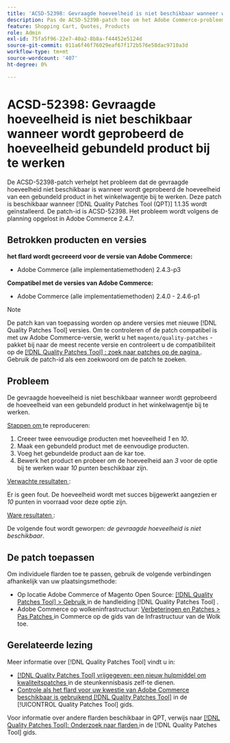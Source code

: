 ```yaml
---
title: 'ACSD-52398: Gevraagde hoeveelheid is niet beschikbaar wanneer wordt geprobeerd de hoeveelheid gebundeld product bij te werken'
description: Pas de ACSD-52398-patch toe om het Adobe Commerce-probleem op te lossen wanneer de gevraagde hoeveelheid niet beschikbaar is wanneer wordt geprobeerd de hoeveelheid van een gebundeld product in het winkelwagentje bij te werken.
feature: Shopping Cart, Quotes, Products
role: Admin
exl-id: 75fa5f96-22e7-40a2-8b8a-f44452e5124d
source-git-commit: 011a6f46f76029eaf67f172b576e58dac9710a3d
workflow-type: tm+mt
source-wordcount: '407'
ht-degree: 0%

---
```


# ACSD-52398: Gevraagde hoeveelheid is niet beschikbaar wanneer wordt geprobeerd de hoeveelheid gebundeld product bij te werken

De ACSD-52398-patch verhelpt het probleem dat de gevraagde hoeveelheid niet beschikbaar is wanneer wordt geprobeerd de hoeveelheid van een gebundeld product in het winkelwagentje bij te werken. Deze patch is beschikbaar wanneer [!DNL Quality Patches Tool (QPT)] 1.1.35 wordt geïnstalleerd. De patch-id is ACSD-52398. Het probleem wordt volgens de planning opgelost in Adobe Commerce 2.4.7.

## Betrokken producten en versies

**het flard wordt gecreeerd voor de versie van Adobe Commerce:**

* Adobe Commerce (alle implementatiemethoden) 2.4.3-p3

**Compatibel met de versies van Adobe Commerce:**

* Adobe Commerce (alle implementatiemethoden) 2.4.0 - 2.4.6-p1

>[!NOTE]
>
>De patch kan van toepassing worden op andere versies met nieuwe [!DNL Quality Patches Tool] versies. Om te controleren of de patch compatibel is met uw Adobe Commerce-versie, werkt u het `magento/quality-patches` -pakket bij naar de meest recente versie en controleert u de compatibiliteit op de [[!DNL Quality Patches Tool] : zoek naar patches op de pagina ](https://experienceleague.adobe.com/tools/commerce-quality-patches/index.html?lang=nl-NL) . Gebruik de patch-id als een zoekwoord om de patch te zoeken.

## Probleem

De gevraagde hoeveelheid is niet beschikbaar wanneer wordt geprobeerd de hoeveelheid van een gebundeld product in het winkelwagentje bij te werken.

<u> Stappen om </u> te reproduceren:

1. Creeer twee eenvoudige producten met hoeveelheid *1* en *10*.
1. Maak een gebundeld product met de eenvoudige producten.
1. Voeg het gebundelde product aan de kar toe.
1. Bewerk het product en probeer om de hoeveelheid aan *3* voor de optie bij te werken waar *10* punten beschikbaar zijn.

<u> Verwachte resultaten </u>:

Er is geen fout. De hoeveelheid wordt met succes bijgewerkt aangezien er *10* punten in voorraad voor deze optie zijn.

<u> Ware resultaten </u>:

De volgende fout wordt geworpen: *de gevraagde hoeveelheid is niet beschikbaar*.

## De patch toepassen

Om individuele flarden toe te passen, gebruik de volgende verbindingen afhankelijk van uw plaatsingsmethode:

* Op locatie Adobe Commerce of Magento Open Source: [[!DNL Quality Patches Tool] > Gebruik ](/help/tools/quality-patches-tool/usage.md) in de handleiding [!DNL Quality Patches Tool] .
* Adobe Commerce op wolkeninfrastructuur: [ Verbeteringen en Patches > Pas Patches ](https://experienceleague.adobe.com/docs/commerce-cloud-service/user-guide/develop/upgrade/apply-patches.html?lang=nl-NL) in Commerce op de gids van de Infrastructuur van de Wolk toe.

## Gerelateerde lezing

Meer informatie over [!DNL Quality Patches Tool] vindt u in:

* [[!DNL Quality Patches Tool]  vrijgegeven: een nieuw hulpmiddel om kwaliteitspatches ](https://experienceleague.adobe.com/nl/docs/commerce-operations/tools/quality-patches-tool/quality-patches-tool-to-self-serve-quality-patches) in de steunkennisbasis zelf-te dienen.
* [ Controle als het flard voor uw kwestie van Adobe Commerce beschikbaar is gebruikend  [!DNL Quality Patches Tool]](/help/tools/quality-patches-tool/patches-available-in-qpt/check-patch-for-magento-issue-with-magento-quality-patches.md) in de [!UICONTROL Quality Patches Tool] gids.


Voor informatie over andere flarden beschikbaar in QPT, verwijs naar [[!DNL Quality Patches Tool]: Onderzoek naar flarden ](https://experienceleague.adobe.com/tools/commerce-quality-patches/index.html?lang=nl-NL) in de [!DNL Quality Patches Tool] gids.

